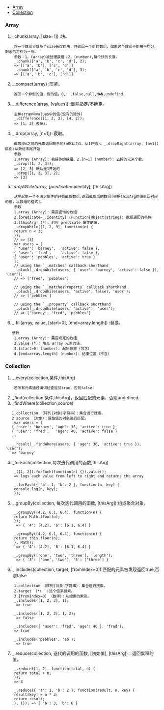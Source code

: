 - [Array](#Array)
- [Collection](#Collection)
###  Array 
1. _chunk(array, [size=1]) :块。
``` 
    将一个数组分成多个size长度的块，并返回一个新的数组，如果这个数组不能被平均分，剩余的将作为一块。
    参数：1，(array)被处理数组；2，(number),每个快的长度。
    _.chunk(['a', 'b', 'c', 'd'], 2);
    => [['a', 'b'], ['c', 'd']]
    _.chunk(['a', 'b', 'c', 'd'], 3);
    => [['a', 'b', 'c'], ['d']]
```
2. _.compact(array) :压紧。
```
    返回一个非假的值，假的值，0,'',false,null,NAN,undefind.
```
3. _.difference(array, [values]) :删除指定/不确定。
```
    去掉array中values中的值(没有的除外)
    _.difference([1, 2, 3], [4, 2]);
    => [1, 3] 去掉2.
```
4. _.drop(array, [n=1]) :截取。
```
    截取掉n之前的元素返回剩余的(n默认为1，从1开始)。_.dropRight(array, [n=1]) 区别:从数组末尾开始
    参数
    1.array (Array): 被操作的数组。2.[n=1] (number): 去掉的元素个数。
    _.drop([1, 2, 3]);
    => [2, 3] 默认是1开始的
    _.drop([1, 2, 3], 2);
    => [3]
```
5. _.dropWhile(array, [predicate=_.identity], [thisArg]) 
```
    从左起第一个不满足条件的开始截取数组,返回截取后的数组[根据thisArg的值返回对应的值，以数组的格式]。
    参数
    1.array (Array): 需要查询的数组
    2.[predicate=_.identity] (Function|Object|string): 数组遍历的条件
    3.[thisArg] (*): 对应 predicate 属性的值.
    _.dropWhile([1, 2, 3], function(n) {
    return n < 3;
    });
    // => [3]
    var users = [
    { 'user': 'barney',  'active': false },
    { 'user': 'fred',    'active': false },
    { 'user': 'pebbles', 'active': true }
    ];
    // using the `_.matches` callback shorthand
    _.pluck(_.dropWhile(users, { 'user': 'barney', 'active': false }), 'user');
    // => ['fred', 'pebbles']

    // using the `_.matchesProperty` callback shorthand
    _.pluck(_.dropWhile(users, 'active', false), 'user');
    // => ['pebbles']

    // using the `_.property` callback shorthand
    _.pluck(_.dropWhile(users, 'active'), 'user');
    // => ['barney', 'fred', 'pebbles']
```
6. _.fill(array, value, [start=0], [end=array.length]) :替换。
```
   参数
    1.array (Array): 需要填充的数组.
    2.value (*): 填充 array 元素的值.
    3.[start=0] (number): 起始位置（包含）
    4.[end=array.length] (number): 结束位置（不含）
```
### Collection 
1. _.every(collection,条件,thisArg)
```
    若所有元素通过谓词检查返回true，否则false.
```
2. _find(collection,条件,thisArg)，返回匹配的元素，否则undefined.
3. _findWhere(collection,source)
```
   1.collection （阵列|对象|字符串）：集合进行搜索。
   2.source （对象）：属性值的对象进行匹配。
    var users = [
   { 'user': 'barney', 'age': 36, 'active': true },
   { 'user': 'fred',   'age': 40, 'active': false }
   ];

   _.result(_.findWhere(users, { 'age': 36, 'active': true }), 'user');
   => 'barney'
```
4. _forEach(collection,每次迭代调用的函数,thisArg)
```
    _([1, 2]).forEach(function(n) {}).value();
    => logs each value from left to right and returns the array

    _.forEach({ 'a': 1, 'b': 2 }, function(n, key) {
    console.log(n, key);
    });
```
5. _.groupBy(collection, 每次迭代调用的函数, [thisArg]):组成聚合对象。
```
    _.groupBy([4.2, 6.1, 6.4], function(n) {
    return Math.floor(n);
    });
     => { '4': [4.2], '6': [6.1, 6.4] }

    _.groupBy([4.2, 6.1, 6.4], function(n) {
    return this.floor(n);
    }, Math);
     => { '4': [4.2], '6': [6.1, 6.4] }

    _.groupBy(['one', 'two', 'three'], 'length');
     => { '3': ['one', 'two'], '5': ['three'] }
```
6. _.includes(collection, target, [fromIndex=0]):匹配的元素被发现返回true,否则false.
```
    1.collection （阵列|对象|字符串）：集合进行搜索。
    2.target （*） ：这个值来搜索。
    3.[fromIndex=0] （数字）：从搜索的索引。
    _.includes([1, 2, 3], 1);
     => true

    _.includes([1, 2, 3], 1, 2);
     => false

    _.includes({ 'user': 'fred', 'age': 40 }, 'fred');
    => true

    _.includes('pebbles', 'eb');
     => true
```
7. _.reduce(collection, 迭代的调用的函数, [初始值], [thisArg])：返回累积的值。
``` 
    _.reduce([1, 2], function(total, n) {
    return total + n;
    });
    => 3

    _.reduce({ 'a': 1, 'b': 2 }, function(result, n, key) {
    result[key] = n * 3;
    return result;
    }, {}); => { 'a': 3, 'b': 6 }
```